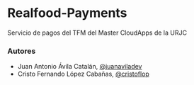 # Realfood-Payments

Servicio de pagos del TFM del Master CloudApps de la URJC

### Autores
- Juan Antonio Ávila Catalán, [@juanaviladev](https://github.com/juanaviladev)
- Cristo Fernando López Cabañas, [@cristoflop](https://github.com/cristoflop)
